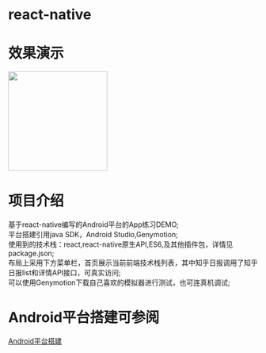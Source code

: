 ﻿# react-native
# 效果演示
 <img src="https://github.com/yangdongMC/react-native/blob/master/images/gif.gif" width="200" float="left"/> 

# 项目介绍
 基于react-native编写的Android平台的App练习DEMO;<br/>
 平台搭建引用java SDK，Android Studio,Genymotion;<br/>
 使用到的技术栈：react,react-native原生API,ES6,及其他插件包，详情见package.json;<br/>
 布局上采用下方菜单栏，首页展示当前前端技术栈列表，其中知乎日报调用了知乎日报list和详情API接口，可真实访问;<br/>
 可以使用Genymotion下载自己喜欢的模拟器进行测试，也可连真机调试;<br/>

# Android平台搭建可参阅
 <a href="http://blog.csdn.net/sinat_36193631/article/details/78817876">Android平台搭建</a>
